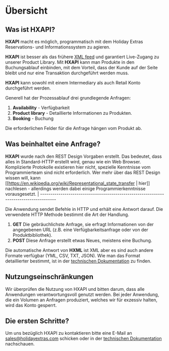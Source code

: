 # Übersicht


## Was ist HXAPI?

**HXAPI** macht es möglich, programmatisch mit dem Holiday Extras Reservations- und Informationssystem zu agieren.

**HXAPI** ist besser als das frühere [XML feed](http://www.holidayextras.co.uk/affiliates/xmlintro.html) und garantiert Live-Zugang zu unserer Product Library. Mit **HXAPI** kann man Produkte in den Buchungsablauf einbinden, mit dem Vorteil, dass der Kunde auf der Seite bleibt und nur eine Transaktion durchgeführt werden muss.

**HXAPI** kann sowohl mit einem Intermediary als auch Retail Konto durchgeführt werden.

Generell hat der Prozessablauf drei grundlegende Anfragen:


 1.  **Availability** - Verfügbarkeit
 2.  **Product library** - Detaillierte Informationen zu Produkten.
 3.  **Booking** - Buchung

Die erforderlichen Felder für die Anfrage hängen vom Produkt ab.



## Was beinhaltet eine Anfrage?

**HXAPI** wurde nach den REST Design Vorgaben erstellt. Das bedeutet, dass alles in Standard-HTTP erstellt wird, genau wie ein Web Browser. Komplizierte Protokolle existieren hier nicht, spezielle Kenntnisse vom Programmierteam sind nicht erforderlich. Wer mehr über das REST Design wissen will, kann [[https://en.wikipedia.org/wiki/Representational_state_transfer
 | hier]] nachlesen - allerdings werden dabei einige Programmierkenntnisse vorausgesetzt.
 | --------------------------------------------------------------------------------------

Die Anwendung sendet Befehle in HTTP und erhält eine Antwort darauf. Die verwendete HTTP Methode bestimmt die Art der Handlung.

 1.  **GET** Die gebräuchlichste Anfrage, sie erfragt Informationen von der angegebenen URL (z.B. eine Verfügbarkeitsanfrage oder von der Produktbibliothek).
 2.  **POST** Diese Anfrage erstellt etwas Neues, meistens eine Buchung.

Die automatische Antwort von **HXML** ist XML aber es sind auch andere Formate verfügbar (YML, CSV, TXT, JSON). Wie man das Format detaillierter bestimmt, ist in der [technischen Dokumentation](/intro) zu finden.







## Nutzungseinschränkungen

Wir überprüfen die Nutzung von HXAPI und bitten darum, dass alle Anwendungen verantwortungsvoll genutzt werden. Bei jeder Anwendung, die ein Volumen an Anfragen produziert, welches wir für exzessiv halten, wird das Konto gesperrt.






## Die ersten Schritte?

Um uns bezüglich HXAPI zu kontaktieren bitte eine E-Mail an [sales@holidayextras.com](sales@holidayextras.com) schicken oder in der [technischen Dokumentation](/intro) nachschauen.
